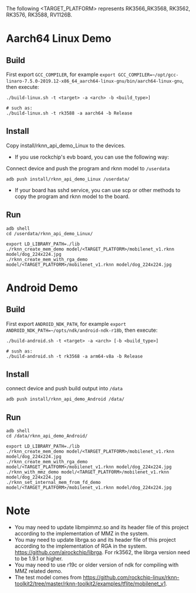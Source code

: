 The following <TARGET_PLATFORM> represents RK3566_RK3568, RK3562, RK3576, RK3588, RV1126B.
# Aarch64 Linux Demo
## Build

First export `GCC_COMPILER`, for example `export GCC_COMPILER=~/opt/gcc-linaro-7.5.0-2019.12-x86_64_aarch64-linux-gnu/bin/aarch64-linux-gnu`, then execute:

```
./build-linux.sh -t <target> -a <arch> -b <build_type>]

# such as: 
./build-linux.sh -t rk3588 -a aarch64 -b Release
```

## Install

Copy install/rknn_api_demo_Linux to the devices.

- If you use rockchip's evb board, you can use the following way:

Connect device and push the program and rknn model to `/userdata`

```
adb push install/rknn_api_demo_Linux /userdata/
```

- If your board has sshd service, you can use scp or other methods to copy the program and rknn model to the board.

## Run

```
adb shell
cd /userdata/rknn_api_demo_Linux/
```

```
export LD_LIBRARY_PATH=./lib
./rknn_create_mem_demo model/<TARGET_PLATFORM>/mobilenet_v1.rknn model/dog_224x224.jpg
./rknn_create_mem_with_rga_demo model/<TARGET_PLATFORM>/mobilenet_v1.rknn model/dog_224x224.jpg
```

# Android Demo
## Build

First export `ANDROID_NDK_PATH`, for example `export ANDROID_NDK_PATH=~/opts/ndk/android-ndk-r18b`, then execute:

```
./build-android.sh -t <target> -a <arch> [-b <build_type>]

# sush as: 
./build-android.sh -t rk3568 -a arm64-v8a -b Release
```

## Install

connect device and push build output into `/data`

```
adb push install/rknn_api_demo_Android /data/
```

## Run

```
adb shell
cd /data/rknn_api_demo_Android/
```

```
export LD_LIBRARY_PATH=./lib
./rknn_create_mem_demo model/<TARGET_PLATFORM>/mobilenet_v1.rknn model/dog_224x224.jpg
./rknn_create_mem_with_rga_demo model/<TARGET_PLATFORM>/mobilenet_v1.rknn model/dog_224x224.jpg
./rknn_with_mmz_demo model/<TARGET_PLATFORM>/mobilenet_v1.rknn model/dog_224x224.jpg
./rknn_set_internal_mem_from_fd_demo model/<TARGET_PLATFORM>/mobilenet_v1.rknn model/dog_224x224.jpg
```

# Note
 - You may need to update libmpimmz.so and its header file of this project according to the implementation of MMZ in the system.
 - You may need to update librga.so and its header file of this project according to the implementation of RGA in the system. https://github.com/airockchip/librga.
    For rk3562, the librga version need to be 1.9.1 or higher.
 - You may need to use r19c or older version of ndk for compiling with MMZ related demo.
 - The test model comes from https://github.com/rockchip-linux/rknn-toolkit2/tree/master/rknn-toolkit2/examples/tflite/mobilenet_v1.